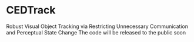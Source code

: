 # CEDTrack
Robust Visual Object Tracking via Restricting Unnecessary Communication and Perceptual State Change
The code will be released to the public soon
